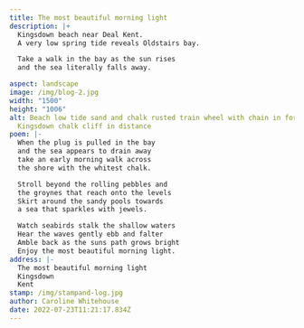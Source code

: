 ```yaml
---
title: The most beautiful morning light
description: |+
  Kingsdown beach near Deal Kent. 
  A very low spring tide reveals Oldstairs bay.

  Take a walk in the bay as the sun rises
  and the sea literally falls away.

aspect: landscape
image: /img/blog-2.jpg
width: "1500"
height: "1006"
alt: Beach low tide sand and chalk rusted train wheel with chain in foreground
  Kingsdown chalk cliff in distance
poem: |-
  When the plug is pulled in the bay 
  and the sea appears to drain away 
  take an early morning walk across 
  the shore with the whitest chalk.

  Stroll beyond the rolling pebbles and
  the groynes that reach onto the levels
  Skirt around the sandy pools towards
  a sea that sparkles with jewels.

  Watch seabirds stalk the shallow waters
  Hear the waves gently ebb and falter
  Amble back as the suns path grows bright
  Enjoy the most beautiful morning light.
address: |-
  The most beautiful morning light
  Kingsdown
  Kent
stamp: /img/stampand-log.jpg
author: Caroline Whitehouse
date: 2022-07-23T11:21:17.834Z
---
```

